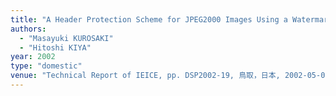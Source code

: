 ```yaml
---
title: "A Header Protection Scheme for JPEG2000 Images Using a Watermarking Technique"
authors:
  - "Masayuki KUROSAKI"
  - "Hitoshi KIYA"
year: 2002
type: "domestic"
venue: "Technical Report of IEICE, pp. DSP2002-19, 鳥取，日本, 2002-05-01."
---
```

